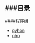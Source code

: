###目录
----

####程序组


*   [pyhon](https://github.com/ranlei/pycrumbs/blob/master/pycrumbs.md)
*   [php](#)
